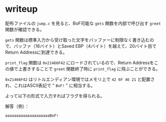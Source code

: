 # writeup

配布ファイルの `jump.c` を見ると、BoF可能な `gets` 関数を内部で呼び出す `greet` 関数が確認できる。

`gets` 関数は標準入力から受け取った文字をバッファーに制限なく書き込むので、バッファ（16バイト）とSaved EBP（4バイト）を越えて、20バイト目でReturn Addressに到達できる。

`print_flag` 関数は `0x21466F42` にロードされているので、Return Addressをこの値で上書きすることで `greet` 関数終了時に `print_flag` に飛ぶことができる。

`0x21466F42` はリトルエンディアン環境ではメモリ上で `42 6F 46 21` と配置され、これはASCII表記で " `BoF!` " に相当する。

よって以下の形式で入力すればフラグを得られる。

解答（例）：
```
aaaaaaaaaaaaaaaaaaaaBoF!
```
